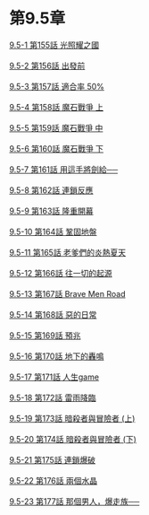 # 第9.5章



[9.5-1 第155話 光照耀之國](./9.5-1.md)
<br /><br />
[9.5-2 第156話 出發前](./9.5-2.md)
<br /><br />
[9.5-3 第157話 適合率 50%](./9.5-3.md)
<br /><br />
[9.5-4 第158話 魔石戰爭 上](./9.5-4.md)
<br /><br />
[9.5-5 第159話 魔石戰爭 中](./9.5-5.md)
<br /><br />
[9.5-6 第160話 魔石戰爭 下](./9.5-6.md)
<br /><br />
[9.5-7 第161話 用這手將劍給──](./9.5-7.md)
<br /><br />
[9.5-8 第162話 連鎖反應](./9.5-8.md)
<br /><br />
[9.5-9 第163話 隆重開幕](./9.5-9.md)
<br /><br />
[9.5-10 第164話 鞏固地盤](./9.5-10.md)
<br /><br />
[9.5-11 第165話 老爹們的炎熱夏天](./9.5-11.md)
<br /><br />
[9.5-12 第166話 往一切的起源](./9.5-12.md)
<br /><br />
[9.5-13 第167話 Brave Men Road](./9.5-13.md)
<br /><br />
[9.5-14 第168話 惡的日常](./9.5-14.md)
<br /><br />
[9.5-15 第169話 預兆](./9.5-15.md)
<br /><br />
[9.5-16 第170話 地下的轟鳴](./9.5-16.md)
<br /><br />
[9.5-17 第171話 人生game](./9.5-17.md)
<br /><br />
[9.5-18 第172話 雷雨降臨](./9.5-18.md)
<br /><br />
[9.5-19 第173話 暗殺者與冒險者 (上)](./9.5-19.md)
<br /><br />
[9.5-20 第174話 暗殺者與冒險者 (下)](./9.5-20.md)
<br /><br />
[9.5-21 第175話 連鎖爆破](./9.5-21.md)
<br /><br />
[9.5-22 第176話 兩個水晶](./9.5-22.md)
<br /><br />
[9.5-23 第177話 那個男人，爆走族──](./9.5-23.md)
<br /><br />




